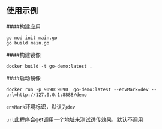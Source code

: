 ## 使用示例
####构建应用
```
go mod init main.go
go build main.go
```

####构建镜像
```
docker build -t go-demo:latest .
```
####启动镜像

```
docker run -p 9090:9090  go-demo:latest --envMark=dev --url=http://127.0.0.1:8888/demo
```

`envMark`环境标识，默认为`dev`

`url`此程序会get调用一个地址来测试透传效果，默认不调用